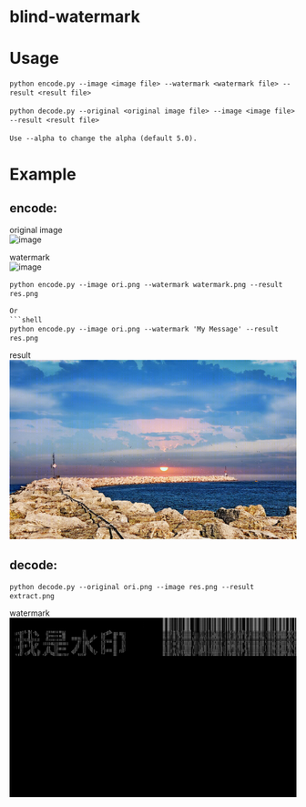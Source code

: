 # blind-watermark

# Usage
```shell
python encode.py --image <image file> --watermark <watermark file> --result <result file>

python decode.py --original <original image file> --image <image file> --result <result file>

Use --alpha to change the alpha (default 5.0).
```
# Example
## encode:
original image<br>
![image](https://github.com/linyacool/blind-watermark/blob/master/ori.png)

watermark<br>
![image](https://github.com/linyacool/blind-watermark/blob/master/watermark.png)


```shell
python encode.py --image ori.png --watermark watermark.png --result res.png
```
```
Or
```shell
python encode.py --image ori.png --watermark 'My Message' --result res.png
```

result<br>
![image](https://github.com/linyacool/blind-watermark/blob/master/res.png)

## decode:
```shell
python decode.py --original ori.png --image res.png --result extract.png
```
watermark<br>
![image](https://github.com/linyacool/blind-watermark/blob/master/extract.png)
